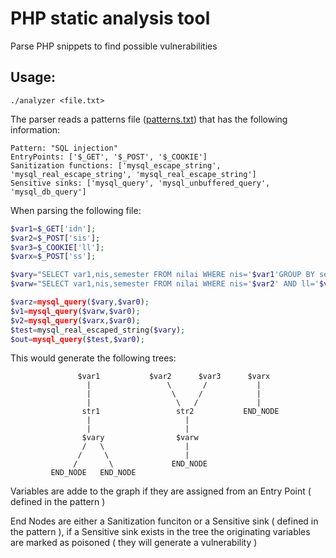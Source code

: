 # PHP static analysis tool

Parse PHP snippets to find possible vulnerabilities

## Usage:

`./analyzer <file.txt>`

The parser reads a patterns file ([patterns.txt](https://github.com/3ximus/php-static-analysis/blob/master/patterns.txt)) that has the following information:

```
Pattern: "SQL injection"
EntryPoints: ['$_GET', '$_POST', '$_COOKIE']
Sanitization functions: ['mysql_escape_string', 'mysql_real_escape_string', 'mysql_real_escape_string']
Sensitive sinks: ['mysql_query', 'mysql_unbuffered_query', 'mysql_db_query']
```

When parsing the following file:

```php
$var1=$_GET['idn'];
$var2=$_POST['sis'];
$var3=$_COOKIE['ll'];
$varx=$_POST['ss'];

$vary="SELECT var1,nis,semester FROM nilai WHERE nis='$var1'GROUP BY semester";
$varw="SELECT var1,nis,semester FROM nilai WHERE nis='$var2' AND ll='$var3' GROUP BY semester";

$varz=mysql_query($vary,$var0);
$v1=mysql_query($varw,$var0);
$v2=mysql_query($varx,$var0);
$test=mysql_real_escaped_string($vary);
$out=mysql_query($test,$var0);
```

This would generate the following trees:
```
               $var1           $var2      $var3      $varx
                 |                 \       /           |
                 |                  \     /            |
                 |                   \   /             |
                str1                 str2           END_NODE
                 |                     |
                 |                     |
                $vary                $varw
                /   \                  |
               /     \                 |
              /       \             END_NODE
         END_NODE   END_NODE
```

Variables are adde to the graph if they are assigned from an Entry Point ( defined in the pattern )

End Nodes are either a Sanitization funciton or a Sensitive sink ( defined in the pattern ), if a Sensitive sink exists in the tree the originating variables are marked as poisoned ( they will generate a vulnerability )
